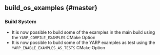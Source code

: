 build_os_examples {#master}
-----------------

### Build System

* It is now possible to build some of the examples in the main build using the
  `YARP_COMPILE_EXAMPLES` CMake Option
* It is now possible to build some of the YARP examples as test using the
  `YARP_ENABLE_EXAMPLES_AS_TESTS` CMake Option
